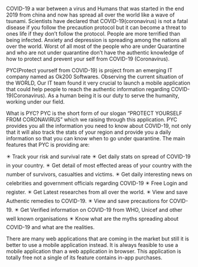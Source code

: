 COVID-19 a war between a virus and Humans that was started in the end 2019 from china and now has spread all over the world like a wave of tsunami. Scientists have declared that COVID-19(coronavirus) is not a fatal disease if you follow the precaution protocol but it can become a threat to ones life if they don’t follow the protocol. People are more terrified than being infected. Anxiety and depression is spreading among the nations all over the world. Worst of all most of the people who are under Quarantine and who are not under quarantine don’t have the authentic knowledge of how to protect and prevent your self from COVID-19 (Coronavirus).

PYC(Protect yourself from COVID-19) is project from an emerging IT company named as Ok200 Softwares. Observing the current situation of the WORLD, Our IT team found it very crucial to launch a mobile application that could help people to reach the authentic information regarding COVID-19(Coronavirus). As a human being it is our duty to serve the humanity, working under our field. 

What is PYC? 
PYC is the short form of our slogan “PROTECT YOURSELF FROM CORONAVIRUS” which we raising through this application. PYC provides you all the information you need to know about COVID-19, not only that it will also track the stats of your region and provide you a daily information so that you can know when to go under quarantine. The main features that PYC is providing are:

✴️ Track your risk and survival rate
✴️ Get daily stats on spread of COVID-19 in your country.
✴️ Get detail of most effected areas of your country with the number of survivors, casualties and victims.
✴️ Get daily interesting news on celebrities and government officials regarding COVID-19
✴️ Free Login and register.
✴️ Get Latest researches from all over the world.
✴️ View and save Authentic remedies to COVID-19.
✴️ View and save precautions for COVID-19.
✴️ Get Verified information on COVID-19 from WHO, Unicef and other well known organisations
✴️ Know what are the myths spreading about COVID-19 and what are the realities.

 There are many web applications that are coming in the market but still it is better to use a mobile application instead. It is always feasible to use a mobile application than a web application in browser. This application is totally free not a single of its feature contains in-app purchases.
